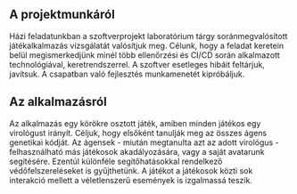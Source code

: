 ## A projektmunkáról
Házi feladatunkban a szoftverprojekt laboratórium tárgy soránmegvalósított játékalkalmazás vizsgálatát valósítjuk meg. Célunk, hogy a feladat keretein belül megismerkedjünk minél több ellenőrzési és CI/CD során alkalmazott technológiával, keretrendszerrel. A szoftver esetleges hibáit feltárjuk, javítsuk. A csapatban való fejlesztés munkamenetét kipróbáljuk.

## Az alkalmazásról
Az alkalmazás egy körökre osztott játék, amiben minden játékos egy virológust irányít. Céljuk, hogy elsőként tanulják meg az összes ágens genetikai kódját. Az ágensek - miután megtanulta azt az adott virológus - felhasználható más játékosok akadályozására, vagy a saját avatarunk segítésére. Ezentúl különféle segítőhatásokkal rendelkező védőfelszereléseket is gyűjthetünk. A játékot a játékosok közti sok interakció mellett a véletlenszerű események is izgalmassá teszik.